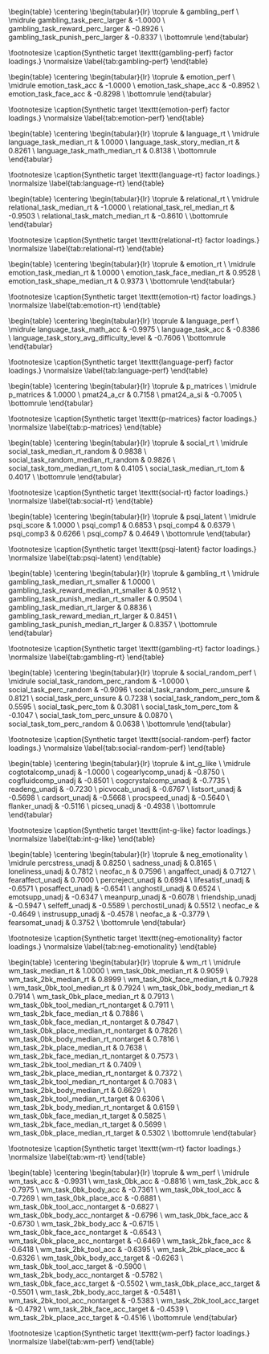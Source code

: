 

\begin{table}
\centering
\begin{tabular}{lr}
\toprule
 & gambling\_perf \\
\midrule
gambling\_task\_perc\_larger & -1.0000 \\
gambling\_task\_reward\_perc\_larger & -0.8926 \\
gambling\_task\_punish\_perc\_larger & -0.8337 \\
\bottomrule
\end{tabular}

\footnotesize
\caption{Synthetic target \texttt{gambling-perf} factor loadings.}
\normalsize
\label{tab:gambling-perf}
\end{table}


\begin{table}
\centering
\begin{tabular}{lr}
\toprule
 & emotion\_perf \\
\midrule
emotion\_task\_acc & -1.0000 \\
emotion\_task\_shape\_acc & -0.8952 \\
emotion\_task\_face\_acc & -0.8298 \\
\bottomrule
\end{tabular}

\footnotesize
\caption{Synthetic target \texttt{emotion-perf} factor loadings.}
\normalsize
\label{tab:emotion-perf}
\end{table}


\begin{table}
\centering
\begin{tabular}{lr}
\toprule
 & language\_rt \\
\midrule
language\_task\_median\_rt & 1.0000 \\
language\_task\_story\_median\_rt & 0.8261 \\
language\_task\_math\_median\_rt & 0.8138 \\
\bottomrule
\end{tabular}

\footnotesize
\caption{Synthetic target \texttt{language-rt} factor loadings.}
\normalsize
\label{tab:language-rt}
\end{table}


\begin{table}
\centering
\begin{tabular}{lr}
\toprule
 & relational\_rt \\
\midrule
relational\_task\_median\_rt & -1.0000 \\
relational\_task\_rel\_median\_rt & -0.9503 \\
relational\_task\_match\_median\_rt & -0.8610 \\
\bottomrule
\end{tabular}

\footnotesize
\caption{Synthetic target \texttt{relational-rt} factor loadings.}
\normalsize
\label{tab:relational-rt}
\end{table}


\begin{table}
\centering
\begin{tabular}{lr}
\toprule
 & emotion\_rt \\
\midrule
emotion\_task\_median\_rt & 1.0000 \\
emotion\_task\_face\_median\_rt & 0.9528 \\
emotion\_task\_shape\_median\_rt & 0.9373 \\
\bottomrule
\end{tabular}

\footnotesize
\caption{Synthetic target \texttt{emotion-rt} factor loadings.}
\normalsize
\label{tab:emotion-rt}
\end{table}


\begin{table}
\centering
\begin{tabular}{lr}
\toprule
 & language\_perf \\
\midrule
language\_task\_math\_acc & -0.9975 \\
language\_task\_acc & -0.8386 \\
language\_task\_story\_avg\_difficulty\_level & -0.7606 \\
\bottomrule
\end{tabular}

\footnotesize
\caption{Synthetic target \texttt{language-perf} factor loadings.}
\normalsize
\label{tab:language-perf}
\end{table}


\begin{table}
\centering
\begin{tabular}{lr}
\toprule
 & p\_matrices \\
\midrule
p\_matrices & 1.0000 \\
pmat24\_a\_cr & 0.7158 \\
pmat24\_a\_si & -0.7005 \\
\bottomrule
\end{tabular}

\footnotesize
\caption{Synthetic target \texttt{p-matrices} factor loadings.}
\normalsize
\label{tab:p-matrices}
\end{table}


\begin{table}
\centering
\begin{tabular}{lr}
\toprule
 & social\_rt \\
\midrule
social\_task\_median\_rt\_random & 0.9838 \\
social\_task\_random\_median\_rt\_random & 0.9826 \\
social\_task\_tom\_median\_rt\_tom & 0.4105 \\
social\_task\_median\_rt\_tom & 0.4017 \\
\bottomrule
\end{tabular}

\footnotesize
\caption{Synthetic target \texttt{social-rt} factor loadings.}
\normalsize
\label{tab:social-rt}
\end{table}


\begin{table}
\centering
\begin{tabular}{lr}
\toprule
 & psqi\_latent \\
\midrule
psqi\_score & 1.0000 \\
psqi\_comp1 & 0.6853 \\
psqi\_comp4 & 0.6379 \\
psqi\_comp3 & 0.6266 \\
psqi\_comp7 & 0.4649 \\
\bottomrule
\end{tabular}

\footnotesize
\caption{Synthetic target \texttt{psqi-latent} factor loadings.}
\normalsize
\label{tab:psqi-latent}
\end{table}


\begin{table}
\centering
\begin{tabular}{lr}
\toprule
 & gambling\_rt \\
\midrule
gambling\_task\_median\_rt\_smaller & 1.0000 \\
gambling\_task\_reward\_median\_rt\_smaller & 0.9512 \\
gambling\_task\_punish\_median\_rt\_smaller & 0.9504 \\
gambling\_task\_median\_rt\_larger & 0.8836 \\
gambling\_task\_reward\_median\_rt\_larger & 0.8451 \\
gambling\_task\_punish\_median\_rt\_larger & 0.8357 \\
\bottomrule
\end{tabular}

\footnotesize
\caption{Synthetic target \texttt{gambling-rt} factor loadings.}
\normalsize
\label{tab:gambling-rt}
\end{table}


\begin{table}
\centering
\begin{tabular}{lr}
\toprule
 & social\_random\_perf \\
\midrule
social\_task\_random\_perc\_random & -1.0000 \\
social\_task\_perc\_random & -0.9096 \\
social\_task\_random\_perc\_unsure & 0.8121 \\
social\_task\_perc\_unsure & 0.7238 \\
social\_task\_random\_perc\_tom & 0.5595 \\
social\_task\_perc\_tom & 0.3081 \\
social\_task\_tom\_perc\_tom & -0.1047 \\
social\_task\_tom\_perc\_unsure & 0.0870 \\
social\_task\_tom\_perc\_random & 0.0638 \\
\bottomrule
\end{tabular}

\footnotesize
\caption{Synthetic target \texttt{social-random-perf} factor loadings.}
\normalsize
\label{tab:social-random-perf}
\end{table}


\begin{table}
\centering
\begin{tabular}{lr}
\toprule
 & int\_g\_like \\
\midrule
cogtotalcomp\_unadj & -1.0000 \\
cogearlycomp\_unadj & -0.8750 \\
cogfluidcomp\_unadj & -0.8501 \\
cogcrystalcomp\_unadj & -0.7735 \\
readeng\_unadj & -0.7230 \\
picvocab\_unadj & -0.6767 \\
listsort\_unadj & -0.5698 \\
cardsort\_unadj & -0.5668 \\
procspeed\_unadj & -0.5640 \\
flanker\_unadj & -0.5116 \\
picseq\_unadj & -0.4938 \\
\bottomrule
\end{tabular}

\footnotesize
\caption{Synthetic target \texttt{int-g-like} factor loadings.}
\normalsize
\label{tab:int-g-like}
\end{table}


\begin{table}
\centering
\begin{tabular}{lr}
\toprule
 & neg\_emotionality \\
\midrule
percstress\_unadj & 0.8250 \\
sadness\_unadj & 0.8165 \\
loneliness\_unadj & 0.7812 \\
neofac\_n & 0.7596 \\
angaffect\_unadj & 0.7127 \\
fearaffect\_unadj & 0.7000 \\
percreject\_unadj & 0.6994 \\
lifesatisf\_unadj & -0.6571 \\
posaffect\_unadj & -0.6541 \\
anghostil\_unadj & 0.6524 \\
emotsupp\_unadj & -0.6347 \\
meanpurp\_unadj & -0.6078 \\
friendship\_unadj & -0.5947 \\
selfeff\_unadj & -0.5589 \\
perchostil\_unadj & 0.5512 \\
neofac\_e & -0.4649 \\
instrusupp\_unadj & -0.4578 \\
neofac\_a & -0.3779 \\
fearsomat\_unadj & 0.3752 \\
\bottomrule
\end{tabular}

\footnotesize
\caption{Synthetic target \texttt{neg-emotionality} factor loadings.}
\normalsize
\label{tab:neg-emotionality}
\end{table}


\begin{table}
\centering
\begin{tabular}{lr}
\toprule
 & wm\_rt \\
\midrule
wm\_task\_median\_rt & 1.0000 \\
wm\_task\_0bk\_median\_rt & 0.9059 \\
wm\_task\_2bk\_median\_rt & 0.8999 \\
wm\_task\_0bk\_face\_median\_rt & 0.7928 \\
wm\_task\_0bk\_tool\_median\_rt & 0.7924 \\
wm\_task\_0bk\_body\_median\_rt & 0.7914 \\
wm\_task\_0bk\_place\_median\_rt & 0.7913 \\
wm\_task\_0bk\_tool\_median\_rt\_nontarget & 0.7911 \\
wm\_task\_2bk\_face\_median\_rt & 0.7886 \\
wm\_task\_0bk\_face\_median\_rt\_nontarget & 0.7847 \\
wm\_task\_0bk\_place\_median\_rt\_nontarget & 0.7826 \\
wm\_task\_0bk\_body\_median\_rt\_nontarget & 0.7816 \\
wm\_task\_2bk\_place\_median\_rt & 0.7638 \\
wm\_task\_2bk\_face\_median\_rt\_nontarget & 0.7573 \\
wm\_task\_2bk\_tool\_median\_rt & 0.7409 \\
wm\_task\_2bk\_place\_median\_rt\_nontarget & 0.7372 \\
wm\_task\_2bk\_tool\_median\_rt\_nontarget & 0.7083 \\
wm\_task\_2bk\_body\_median\_rt & 0.6629 \\
wm\_task\_2bk\_tool\_median\_rt\_target & 0.6306 \\
wm\_task\_2bk\_body\_median\_rt\_nontarget & 0.6159 \\
wm\_task\_0bk\_face\_median\_rt\_target & 0.5825 \\
wm\_task\_2bk\_face\_median\_rt\_target & 0.5699 \\
wm\_task\_0bk\_place\_median\_rt\_target & 0.5302 \\
\bottomrule
\end{tabular}

\footnotesize
\caption{Synthetic target \texttt{wm-rt} factor loadings.}
\normalsize
\label{tab:wm-rt}
\end{table}


\begin{table}
\centering
\begin{tabular}{lr}
\toprule
 & wm\_perf \\
\midrule
wm\_task\_acc & -0.9931 \\
wm\_task\_0bk\_acc & -0.8816 \\
wm\_task\_2bk\_acc & -0.7975 \\
wm\_task\_0bk\_body\_acc & -0.7361 \\
wm\_task\_0bk\_tool\_acc & -0.7269 \\
wm\_task\_0bk\_place\_acc & -0.6881 \\
wm\_task\_0bk\_tool\_acc\_nontarget & -0.6827 \\
wm\_task\_0bk\_body\_acc\_nontarget & -0.6796 \\
wm\_task\_0bk\_face\_acc & -0.6730 \\
wm\_task\_2bk\_body\_acc & -0.6715 \\
wm\_task\_0bk\_face\_acc\_nontarget & -0.6543 \\
wm\_task\_0bk\_place\_acc\_nontarget & -0.6469 \\
wm\_task\_2bk\_face\_acc & -0.6418 \\
wm\_task\_2bk\_tool\_acc & -0.6395 \\
wm\_task\_2bk\_place\_acc & -0.6326 \\
wm\_task\_0bk\_body\_acc\_target & -0.6263 \\
wm\_task\_0bk\_tool\_acc\_target & -0.5900 \\
wm\_task\_2bk\_body\_acc\_nontarget & -0.5782 \\
wm\_task\_0bk\_face\_acc\_target & -0.5502 \\
wm\_task\_0bk\_place\_acc\_target & -0.5501 \\
wm\_task\_2bk\_body\_acc\_target & -0.5481 \\
wm\_task\_2bk\_tool\_acc\_nontarget & -0.5383 \\
wm\_task\_2bk\_tool\_acc\_target & -0.4792 \\
wm\_task\_2bk\_face\_acc\_target & -0.4539 \\
wm\_task\_2bk\_place\_acc\_target & -0.4516 \\
\bottomrule
\end{tabular}

\footnotesize
\caption{Synthetic target \texttt{wm-perf} factor loadings.}
\normalsize
\label{tab:wm-perf}
\end{table}